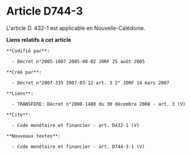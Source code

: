 # Article D744-3

L'article D. 432-1 est applicable en Nouvelle-Calédonie.

**Liens relatifs à cet article**

	**Codifié par**:

	  - Décret n°2005-1007 2005-08-02 JORF 25 août 2005

	**Créé par**:

	  - Décret n°2007-335 2007-03-12 art. 3 2° JORF 14 mars 2007

	**Liens**:

	  - TRANSFERE: Décret n°2008-1480 du 30 décembre 2008 - art. 3 (V)

	**Cite**:

	  - Code monétaire et financier - art. D432-1 (V)

	**Nouveaux textes**:

	  - Code monétaire et financier - art. D744-3-1 (V)
